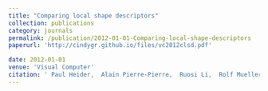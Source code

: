 ```yaml
---
title: "Comparing local shape descriptors"
collection: publications
category: journals
permalink: /publication/2012-01-01-Comparing-local-shape-descriptors
paperurl: 'http://cindygr.github.io/files/vc2012clsd.pdf'

date: 2012-01-01
venue: 'Visual Computer'
citation: ' Paul Heider,  Alain Pierre-Pierre,  Ruosi Li,  Rolf Mueller,  Cindy Grimm, &quot;Comparing local shape descriptors.&quot; Visual Computer, 2012.'
---
```



